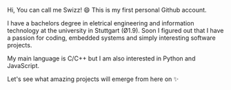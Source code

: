 Hi, 
You can call me Swizz! 😄
This is my first personal Github account.

I have a bachelors degree in eletrical engineering and information technology at the university in Stuttgart (Ø1.9).
Soon I figured out that I have a passion for coding, embedded systems and simply interesting software projects.


My main language is C/C++ but I am also interested in Python and JavaScript.

Let's see what amazing projects will emerge from here on ✨
